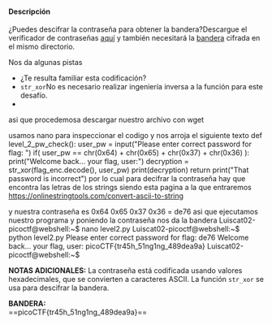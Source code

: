 #### Descripción

¿Puedes descifrar la contraseña para obtener la bandera?Descargue el verificador de contraseñas [aquí](https://artifacts.picoctf.net/c/13/level2.py) y también necesitará la [bandera](https://artifacts.picoctf.net/c/13/level2.flag.txt.enc) cifrada en el mismo directorio.

Nos da algunas pistas
- ¿Te resulta familiar esta codificación?
- `str_xor`No es necesario realizar ingeniería inversa a la función para este desafío.
-
asi que procedemosa  descargar nuestro archivo con wget 

usamos nano para inspeccionar el codigo y nos arroja el siguiente texto 
def level_2_pw_check():
    user_pw = input("Please enter correct password for flag: ")
    if( user_pw == chr(0x64) + chr(0x65) + chr(0x37) + chr(0x36) ):
        print("Welcome back... your flag, user:")
        decryption = str_xor(flag_enc.decode(), user_pw)
        print(decryption)
        return
    print("That password is incorrect")
    por lo cual para decifrar la contraseña hay que encontra las letras de los strings 
siendo esta pagina a la que entraremos 
https://onlinestringtools.com/convert-ascii-to-string

y nuestra contraseña es 
0x64 0x65 0x37 0x36 = de76
asi que ejecutamos nuestro programa
y poniendo la contraseña nos da la bandera 
Luiscat02-picoctf@webshell:~$ nano level2.py
Luiscat02-picoctf@webshell:~$ python level2.py
Please enter correct password for flag: de76
Welcome back... your flag, user:
picoCTF{tr45h_51ng1ng_489dea9a}
Luiscat02-picoctf@webshell:~$ 


**NOTAS ADICIONALES:**
La contraseña está codificada usando valores hexadecimales, que se convierten a caracteres ASCII.
 La función `str_xor` se usa para descifrar la bandera.

**BANDERA:**  
==picoCTF{tr45h_51ng1ng_489dea9a}==


